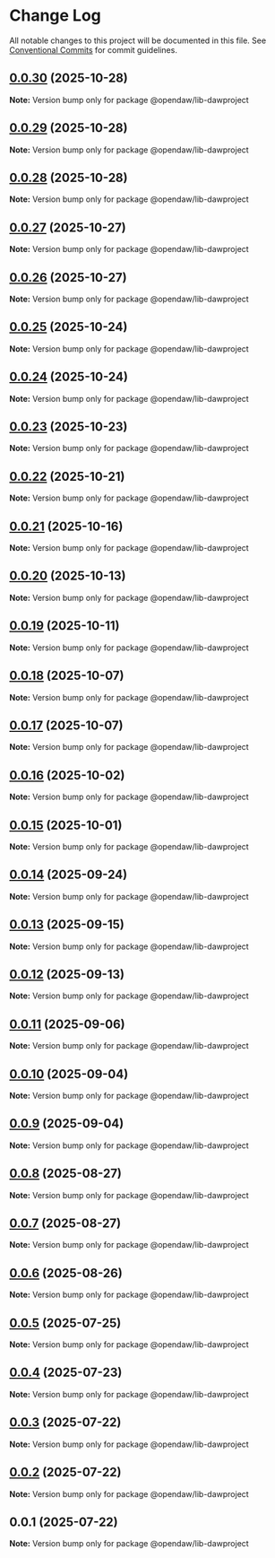 # Change Log

All notable changes to this project will be documented in this file.
See [Conventional Commits](https://conventionalcommits.org) for commit guidelines.

## [0.0.30](https://github.com/andremichelle/openDAW/compare/@opendaw/lib-dawproject@0.0.29...@opendaw/lib-dawproject@0.0.30) (2025-10-28)

**Note:** Version bump only for package @opendaw/lib-dawproject

## [0.0.29](https://github.com/andremichelle/openDAW/compare/@opendaw/lib-dawproject@0.0.28...@opendaw/lib-dawproject@0.0.29) (2025-10-28)

**Note:** Version bump only for package @opendaw/lib-dawproject

## [0.0.28](https://github.com/andremichelle/openDAW/compare/@opendaw/lib-dawproject@0.0.27...@opendaw/lib-dawproject@0.0.28) (2025-10-28)

**Note:** Version bump only for package @opendaw/lib-dawproject

## [0.0.27](https://github.com/andremichelle/openDAW/compare/@opendaw/lib-dawproject@0.0.26...@opendaw/lib-dawproject@0.0.27) (2025-10-27)

**Note:** Version bump only for package @opendaw/lib-dawproject

## [0.0.26](https://github.com/andremichelle/openDAW/compare/@opendaw/lib-dawproject@0.0.25...@opendaw/lib-dawproject@0.0.26) (2025-10-27)

**Note:** Version bump only for package @opendaw/lib-dawproject

## [0.0.25](https://github.com/andremichelle/openDAW/compare/@opendaw/lib-dawproject@0.0.24...@opendaw/lib-dawproject@0.0.25) (2025-10-24)

**Note:** Version bump only for package @opendaw/lib-dawproject

## [0.0.24](https://github.com/andremichelle/openDAW/compare/@opendaw/lib-dawproject@0.0.23...@opendaw/lib-dawproject@0.0.24) (2025-10-24)

**Note:** Version bump only for package @opendaw/lib-dawproject

## [0.0.23](https://github.com/andremichelle/openDAW/compare/@opendaw/lib-dawproject@0.0.22...@opendaw/lib-dawproject@0.0.23) (2025-10-23)

**Note:** Version bump only for package @opendaw/lib-dawproject

## [0.0.22](https://github.com/andremichelle/openDAW/compare/@opendaw/lib-dawproject@0.0.21...@opendaw/lib-dawproject@0.0.22) (2025-10-21)

**Note:** Version bump only for package @opendaw/lib-dawproject

## [0.0.21](https://github.com/andremichelle/openDAW/compare/@opendaw/lib-dawproject@0.0.20...@opendaw/lib-dawproject@0.0.21) (2025-10-16)

**Note:** Version bump only for package @opendaw/lib-dawproject

## [0.0.20](https://github.com/andremichelle/openDAW/compare/@opendaw/lib-dawproject@0.0.19...@opendaw/lib-dawproject@0.0.20) (2025-10-13)

**Note:** Version bump only for package @opendaw/lib-dawproject

## [0.0.19](https://github.com/andremichelle/openDAW/compare/@opendaw/lib-dawproject@0.0.18...@opendaw/lib-dawproject@0.0.19) (2025-10-11)

**Note:** Version bump only for package @opendaw/lib-dawproject

## [0.0.18](https://github.com/andremichelle/openDAW/compare/@opendaw/lib-dawproject@0.0.17...@opendaw/lib-dawproject@0.0.18) (2025-10-07)

**Note:** Version bump only for package @opendaw/lib-dawproject

## [0.0.17](https://github.com/andremichelle/openDAW/compare/@opendaw/lib-dawproject@0.0.16...@opendaw/lib-dawproject@0.0.17) (2025-10-07)

**Note:** Version bump only for package @opendaw/lib-dawproject

## [0.0.16](https://github.com/andremichelle/openDAW/compare/@opendaw/lib-dawproject@0.0.15...@opendaw/lib-dawproject@0.0.16) (2025-10-02)

**Note:** Version bump only for package @opendaw/lib-dawproject

## [0.0.15](https://github.com/andremichelle/openDAW/compare/@opendaw/lib-dawproject@0.0.14...@opendaw/lib-dawproject@0.0.15) (2025-10-01)

**Note:** Version bump only for package @opendaw/lib-dawproject

## [0.0.14](https://github.com/andremichelle/openDAW/compare/@opendaw/lib-dawproject@0.0.13...@opendaw/lib-dawproject@0.0.14) (2025-09-24)

**Note:** Version bump only for package @opendaw/lib-dawproject

## [0.0.13](https://github.com/andremichelle/openDAW/compare/@opendaw/lib-dawproject@0.0.12...@opendaw/lib-dawproject@0.0.13) (2025-09-15)

**Note:** Version bump only for package @opendaw/lib-dawproject

## [0.0.12](https://github.com/andremichelle/openDAW/compare/@opendaw/lib-dawproject@0.0.11...@opendaw/lib-dawproject@0.0.12) (2025-09-13)

**Note:** Version bump only for package @opendaw/lib-dawproject

## [0.0.11](https://github.com/andremichelle/openDAW/compare/@opendaw/lib-dawproject@0.0.10...@opendaw/lib-dawproject@0.0.11) (2025-09-06)

**Note:** Version bump only for package @opendaw/lib-dawproject

## [0.0.10](https://github.com/andremichelle/openDAW/compare/@opendaw/lib-dawproject@0.0.9...@opendaw/lib-dawproject@0.0.10) (2025-09-04)

**Note:** Version bump only for package @opendaw/lib-dawproject

## [0.0.9](https://github.com/andremichelle/openDAW/compare/@opendaw/lib-dawproject@0.0.8...@opendaw/lib-dawproject@0.0.9) (2025-09-04)

**Note:** Version bump only for package @opendaw/lib-dawproject

## [0.0.8](https://github.com/andremichelle/openDAW/compare/@opendaw/lib-dawproject@0.0.7...@opendaw/lib-dawproject@0.0.8) (2025-08-27)

**Note:** Version bump only for package @opendaw/lib-dawproject

## [0.0.7](https://github.com/andremichelle/openDAW/compare/@opendaw/lib-dawproject@0.0.6...@opendaw/lib-dawproject@0.0.7) (2025-08-27)

**Note:** Version bump only for package @opendaw/lib-dawproject

## [0.0.6](https://github.com/andremichelle/openDAW/compare/@opendaw/lib-dawproject@0.0.5...@opendaw/lib-dawproject@0.0.6) (2025-08-26)

**Note:** Version bump only for package @opendaw/lib-dawproject

## [0.0.5](https://github.com/andremichelle/openDAW/compare/@opendaw/lib-dawproject@0.0.4...@opendaw/lib-dawproject@0.0.5) (2025-07-25)

**Note:** Version bump only for package @opendaw/lib-dawproject

## [0.0.4](https://github.com/andremichelle/openDAW/compare/@opendaw/lib-dawproject@0.0.3...@opendaw/lib-dawproject@0.0.4) (2025-07-23)

**Note:** Version bump only for package @opendaw/lib-dawproject

## [0.0.3](https://github.com/andremichelle/openDAW/compare/@opendaw/lib-dawproject@0.0.2...@opendaw/lib-dawproject@0.0.3) (2025-07-22)

**Note:** Version bump only for package @opendaw/lib-dawproject

## [0.0.2](https://github.com/andremichelle/openDAW/compare/@opendaw/lib-dawproject@0.0.1...@opendaw/lib-dawproject@0.0.2) (2025-07-22)

**Note:** Version bump only for package @opendaw/lib-dawproject

## 0.0.1 (2025-07-22)

**Note:** Version bump only for package @opendaw/lib-dawproject
